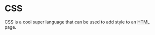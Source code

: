 <h1>CSS</h1>
<p>CSS is a cool  super language that can be used to add style to an <a href="/wiki/HTML">HTML</a> page.</p>